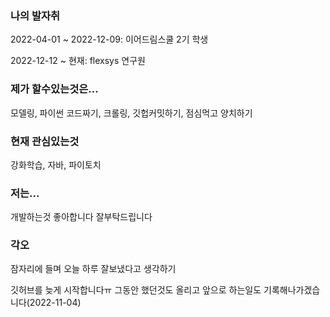 ### 나의 발자취
2022-04-01 ~ 2022-12-09: 이어드림스쿨 2기 학생

2022-12-12 ~ 현재: flexsys 연구원

### 제가 할수있는것은...
모델링, 파이썬 코드짜기, 크롤링, 깃헙커밋하기, 점심먹고 양치하기

### 현재 관심있는것
강화학습, 자바, 파이토치

### 저는...
개발하는것 좋아합니다 잘부탁드립니다

### 각오
잠자리에 들며 오늘 하루 잘보냈다고 생각하기

깃허브를 늦게 시작합니다ㅠ 그동안 했던것도 올리고 앞으로 하는일도 기록해나가겠습니다(2022-11-04)
